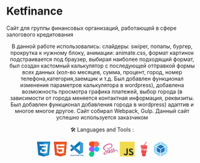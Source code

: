 # Ketfinance
Сайт для группы финансовых организаций, работающей в сфере залогового кредитования
<div  id="ladesign_description" align="center" >
  
  <p> В данной работе использовались: слайдеры: swiper, попапы, бургер, прокрутка к нужному блоку, анимации: animate.css, формат картинок подстраивается под браузер, выбирая наиболее подходящий формат, был создан кастомный калькулятор с последующей отправкой формы всех данных (кол-во месяцев, сумма, процент, город, номер телефона,категория,заемщик и т.д. Был добавлен функционал изменения параметров калькулятора в wordpress), добавлена возможность просмотра графика платежей, выбор города (в зависимости от города меняется контактная информация, реквизиты. Был добавлен функционал добавления города в wordpress) адаптив и многое многое другое. Сайт собирал Webpack, Gulp. Данный сайт успешно используется заказчиком </p>
  
  
  
:hammer_and_wrench: Languages and Tools :
  <br>
  <br>
  <img src="https://github.com/devicons/devicon/blob/master/icons/css3/css3-original.svg" title="Css3" alt="Css3" width="40" height="40"/>
   <img src="https://github.com/devicons/devicon/blob/master/icons/html5/html5-original.svg" title="Html5" alt="Html5" width="40" height="40"/>
  <img src="https://github.com/devicons/devicon/blob/master/icons/vscode/vscode-original-wordmark.svg" title="vscode" alt="vscode" width="40" height="40"/>
   <img src="https://github.com/devicons/devicon/blob/master/icons/figma/figma-original.svg" title="figma" alt="figma" width="40" height="40"/>
   <img src="https://github.com/devicons/devicon/blob/master/icons/sass/sass-original.svg" title="sass" alt="sass" width="40" height="40"/>
    <img src="https://github.com/devicons/devicon/blob/master/icons/javascript/javascript-original.svg" title="JavaScript" alt="JavaScript" width="40" height="40"/>
   <img src="https://github.com/devicons/devicon/blob/master/icons/gulp/gulp-plain.svg" title="Gulp" alt="Gulp" width="40" height="40"/>
   <img src="https://github.com/devicons/devicon/blob/master/icons/webpack/webpack-original.svg" title="webpack" alt="webpack" width="40" height="40"/>
  </div>
